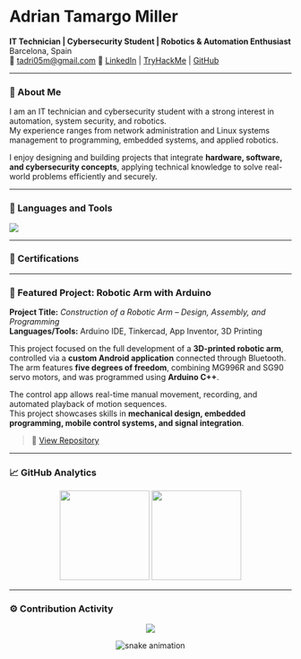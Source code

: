 # Adrian Tamargo Miller

**IT Technician | Cybersecurity Student | Robotics & Automation Enthusiast**  
Barcelona, Spain  
📧 tadri05m@gmail.com
🔗 [LinkedIn](www.linkedin.com/in/adrian-daniel-tamargo-miller-35a017355) | [TryHackMe](https://tryhackme.com/p/tadri05m) | [GitHub](https://github.com/AdrianStudio)

---

### 🧩 About Me

I am an IT technician and cybersecurity student with a strong interest in automation, system security, and robotics.  
My experience ranges from network administration and Linux systems management to programming, embedded systems, and applied robotics.

I enjoy designing and building projects that integrate **hardware, software, and cybersecurity concepts**, applying technical knowledge to solve real-world problems efficiently and securely.

---

### 🧰 Languages and Tools
<img src="https://skillicons.dev/icons?i=python,cpp,bash,powershell,arduino,linux,raspberrypi,docker,aws,mysql,postgresql,git,github,vscode" />

---

### 📜 Certifications 

---

### 🔬 Featured Project: Robotic Arm with Arduino

**Project Title:** *Construction of a Robotic Arm – Design, Assembly, and Programming*  
**Languages/Tools:** Arduino IDE, Tinkercad, App Inventor, 3D Printing  

This project focused on the full development of a **3D-printed robotic arm**, controlled via a **custom Android application** connected through Bluetooth.  
The arm features **five degrees of freedom**, combining MG996R and SG90 servo motors, and was programmed using **Arduino C++**.  

The control app allows real-time manual movement, recording, and automated playback of motion sequences.  
This project showcases skills in **mechanical design, embedded programming, mobile control systems, and signal integration**.

> 🔗 [View Repository](https://github.com/AdrianStudio/RoboticArm)

---

### 📈 GitHub Analytics

<p align="center">
  <img src="https://github-readme-stats.vercel.app/api?username=AdrianStudio&show_icons=true&theme=default" height="160" />
  <img src="https://github-readme-streak-stats.herokuapp.com/?user=AdrianStudio&theme=default" height="160" />
</p>

---

### ⚙️ Contribution Activity

<p align="center">
  <img src="https://github-profile-trophy.vercel.app/?username=AdrianStudio&theme=flat&row=1&column=6" />
</p>

<p align="center">
  <img src="https://raw.githubusercontent.com/AdrianStudio/AdrianStudio/output/github-contribution-grid-snake.svg" alt="snake animation" />
</p>
